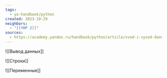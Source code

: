 ```yaml
---
tags:
  - ya-handbook/python
created: 2023-10-29
neighbors:
  - "[[YHP 2]]"
sources:
  - https://academy.yandex.ru/handbook/python/article/vvod-i-vyvod-dannykh-operatsii-s-chislami-strokami-formatirovaniye
---
```


![[Вывод данных]]

![[Строки]]

![[Переменные]]
